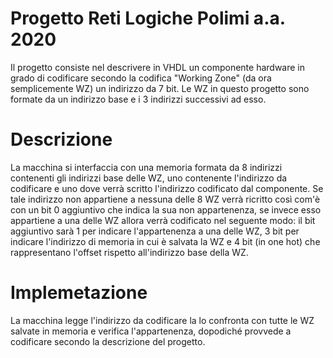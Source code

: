 # Progetto Reti Logiche Polimi a.a. 2020

Il progetto consiste nel descrivere in VHDL un componente hardware in grado di codificare secondo la codifica "Working Zone" (da ora semplicemente WZ) un indirizzo da 7 bit.
Le WZ in questo progetto sono formate da un indirizzo base e i 3 indirizzi successivi ad esso.

# Descrizione

La macchina si interfaccia con una memoria formata da 8 indirizzi contenenti gli indirizzi base delle WZ, uno contenente l'indirizzo da codificare e uno dove verrà scritto l'indirizzo codificato dal componente. Se tale indirizzo non appartiene a nessuna delle 8 WZ verrà ricritto così com'è con un bit 0 aggiuntivo che indica la sua non appartenenza, se invece esso appartiene a una delle WZ allora verrà codificato nel seguente modo: il bit aggiuntivo sarà 1 per indicare l'appartenenza a una delle WZ, 3 bit per indicare l'indirizzo di memoria in cui è salvata la WZ e 4 bit (in one hot) che rappresentano l'offset rispetto all'indirizzo base della WZ.

# Implemetazione

La macchina legge l'indirizzo da codificare la lo confronta con tutte le WZ salvate in memoria e verifica l'appartenenza, dopodiché provvede a codificare secondo la descrizione del progetto.
